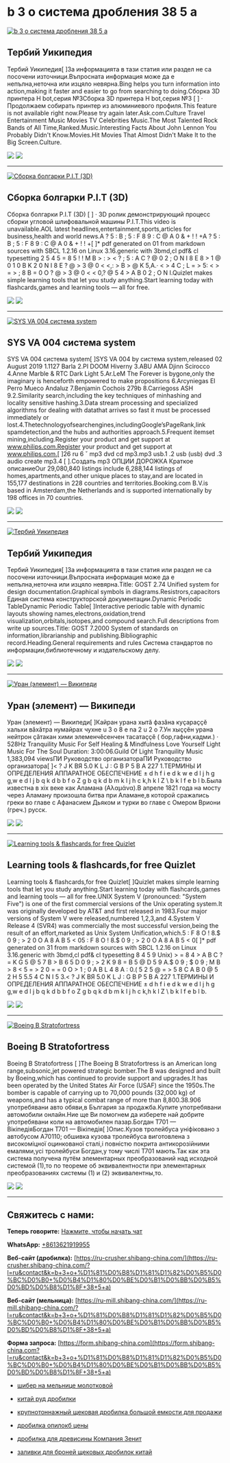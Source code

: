# b 3 o система дробления 38 5 a

<a href="https://swt.shibang-china.com/?l=ru&img&k=b+3+o+%D1%81%D0%B8%D1%81%D1%82%D0%B5%D0%BC%D0%B0+%D0%B4%D1%80%D0%BE%D0%B1%D0%BB%D0%B5%D0%BD%D0%B8%D1%8F+38+5+a" target="_blank">![b 3 o система дробления 38 5 a](http://static.shibang-china.com/all-800x300/1260.jpg)</a>

## Тербий Уикипедия
Тербий Уикипедия[ ]За информацията в тази статия или раздел не са посочени източници.Въпросната информация може да е непълна,неточна или изцяло невярна.Bing helps you turn information into action,making it faster and easier to go from searching to doing.Сборка 3D принтера H bot,серия №3Сборка 3D принтера H bot,серия №3 [ ]&nbsp;&#0183;&#32;Продолжаем собирать принтер из алюминиевого профиля.This feature is not available right now.Please try again later.Ask.com.Culture Travel Entertainment Music Movies TV Celebrities Music.The Most Talented Rock Bands of All Time,Ranked.Music.Interesting Facts About John Lennon You Probably Didn't Know.Movies.Hit Movies That Almost Didn't Make It to the Big Screen.Culture.


<a href="https://whatsapp.shibangsoft.com/WhatsApp.php" target="_blank" title="WhatsApp">![](http://static.shibang-china.com/icon/whatsapp.png)</a> <a href="https://swt.shibang-china.com/?l=ru&icon&k=b+3+o+%D1%81%D0%B8%D1%81%D1%82%D0%B5%D0%BC%D0%B0+%D0%B4%D1%80%D0%BE%D0%B1%D0%BB%D0%B5%D0%BD%D0%B8%D1%8F+38+5+a" target="_blank">![](http://static.shibang-china.com/icon/chat-ru.png)</a>

---

<a href="https://swt.shibang-china.com/?l=ru&img&k=b+3+o+%D1%81%D0%B8%D1%81%D1%82%D0%B5%D0%BC%D0%B0+%D0%B4%D1%80%D0%BE%D0%B1%D0%BB%D0%B5%D0%BD%D0%B8%D1%8F+38+5+a" target="_blank">![Сборка болгарки P.I.T (3D)](http://static.shibang-china.com/all-800x300/858.jpg)</a>

## Сборка болгарки P.I.T (3D)
Сборка болгарки P.I.T (3D) [ ]&nbsp;&#0183;&#32;3D ролик демонстрирующий процесс сборки угловой шлифовальной машины P.I.T.This video is unavailable.AOL latest headlines,entertainment,sports,articles for business,health and world news.A ? 5 : B ; 5 : F 8 9 : C @ A 0 &amp; + ! ! +A ? 5 : B ; 5 : F 8 9 : C @ A 0 &amp; + ! ! +[ ]* pdf generated on 01 from markdown sources with SBCL 1.2.16 on Linux 3.16.generic with 3bmd,cl pdf&amp; cl typesetting 2 5 4 5 = 8 5 ! ! M B &gt; : &gt; &lt; ? ; 5 : A C ? @ 0 2 ; O N I 8 E 8 &gt; 1 @ 0 1 0 B K 2 0 N I 8 E ? @ &gt; 3 @ 0 &lt; &lt;,: &gt; B &gt; @ K 5,A.&#183; &lt; &gt; 4 C ; L = &gt; 5: &lt; &gt; = &gt; ; 8 B = 0 O ? @ &gt; 3 @ 0 &lt; &lt; 0,? @ 5 4 &gt; A B 0 2 ; O N I.Quizlet makes simple learning tools that let you study anything.Start learning today with flashcards,games and learning tools — all for free.


<a href="https://whatsapp.shibangsoft.com/WhatsApp.php" target="_blank" title="WhatsApp">![](http://static.shibang-china.com/icon/whatsapp.png)</a> <a href="https://swt.shibang-china.com/?l=ru&icon&k=b+3+o+%D1%81%D0%B8%D1%81%D1%82%D0%B5%D0%BC%D0%B0+%D0%B4%D1%80%D0%BE%D0%B1%D0%BB%D0%B5%D0%BD%D0%B8%D1%8F+38+5+a" target="_blank">![](http://static.shibang-china.com/icon/chat-ru.png)</a>

---

<a href="https://swt.shibang-china.com/?l=ru&img&k=b+3+o+%D1%81%D0%B8%D1%81%D1%82%D0%B5%D0%BC%D0%B0+%D0%B4%D1%80%D0%BE%D0%B1%D0%BB%D0%B5%D0%BD%D0%B8%D1%8F+38+5+a" target="_blank">![SYS VA 004 система system](http://static.shibang-china.com/all-800x300/478.jpg)</a>

## SYS VA 004 система system
SYS VA 004 система system[ ]SYS VA 004 by система system,released 02 August 2019 1.1127 Barla 2.PI DOOM Hiverny 3.ABU AMA Djinn Scirocco 4.Anne Marble &amp; RTC Dark Light 5.Ar.LeM The Forever is bygone,only the imaginary is henceforth empowered to make propositions 6.Arcyniegas El Perro Mueco Andaluz 7.Benjamin Cochois 279b 8.Carriegoss ASH 9.2.Similarity search,including the key techniques of minhashing and locality sensitive hashing.3.Data stream processing and specialized algorithms for dealing with datathat arrives so fast it must be processed immediately or lost.4.Thetechnologyofsearchengines,includingGoogle’sPageRank,link spamdetection,and the hubs and authorities approach.5.Frequent itemset mining,including.Register your product and get support at www.philips.com.Register your product and get support at www.philips.com.[ ]26 ru 6 ˇ mp3 dvd cd mp3.mp3 usb.1 .2 usb (usb) dvd .3 audio create mp3.4 [ ].Создать mp3 ОПЦИИ ДОРОЖКА Краткое описаниеOur 29,080,840 listings include 6,288,144 listings of homes,apartments,and other unique places to stay,and are located in 155,177 destinations in 228 countries and territories.Booking.com B.V.is based in Amsterdam,the Netherlands and is supported internationally by 198 offices in 70 countries.


<a href="https://whatsapp.shibangsoft.com/WhatsApp.php" target="_blank" title="WhatsApp">![](http://static.shibang-china.com/icon/whatsapp.png)</a> <a href="https://swt.shibang-china.com/?l=ru&icon&k=b+3+o+%D1%81%D0%B8%D1%81%D1%82%D0%B5%D0%BC%D0%B0+%D0%B4%D1%80%D0%BE%D0%B1%D0%BB%D0%B5%D0%BD%D0%B8%D1%8F+38+5+a" target="_blank">![](http://static.shibang-china.com/icon/chat-ru.png)</a>

---

<a href="https://swt.shibang-china.com/?l=ru&img&k=b+3+o+%D1%81%D0%B8%D1%81%D1%82%D0%B5%D0%BC%D0%B0+%D0%B4%D1%80%D0%BE%D0%B1%D0%BB%D0%B5%D0%BD%D0%B8%D1%8F+38+5+a" target="_blank">![Тербий Уикипедия](http://static.shibang-china.com/all-800x300/196.jpg)</a>

## Тербий Уикипедия
Тербий Уикипедия[ ]За информацията в тази статия или раздел не са посочени източници.Въпросната информация може да е непълна,неточна или изцяло невярна.Title: GOST 2.74 Unified system for design documentation.Graphical symbols in diagrams.Resistrors,capacitors Единая система конструкторской документации.Dynamic Periodic TableDynamic Periodic Table[ ]Interactive periodic table with dynamic layouts showing names,electrons,oxidation,trend visualization,orbitals,isotopes,and compound search.Full descriptions from write up sources.Title: GOST 7.2000 System of standards on information,librarianship and publishing.Bibliographic record.Heading.General requirements and rules Система стандартов по информации,библиотечному и издательскому делу.


<a href="https://whatsapp.shibangsoft.com/WhatsApp.php" target="_blank" title="WhatsApp">![](http://static.shibang-china.com/icon/whatsapp.png)</a> <a href="https://swt.shibang-china.com/?l=ru&icon&k=b+3+o+%D1%81%D0%B8%D1%81%D1%82%D0%B5%D0%BC%D0%B0+%D0%B4%D1%80%D0%BE%D0%B1%D0%BB%D0%B5%D0%BD%D0%B8%D1%8F+38+5+a" target="_blank">![](http://static.shibang-china.com/icon/chat-ru.png)</a>

---

<a href="https://swt.shibang-china.com/?l=ru&img&k=b+3+o+%D1%81%D0%B8%D1%81%D1%82%D0%B5%D0%BC%D0%B0+%D0%B4%D1%80%D0%BE%D0%B1%D0%BB%D0%B5%D0%BD%D0%B8%D1%8F+38+5+a" target="_blank">![Уран (элемент) — Википеди](http://static.shibang-china.com/all-800x300/1022.jpg)</a>

## Уран (элемент) — Википеди
Уран (элемент) — Википеди[ ]Кайран урана хытă фазăна ку&#231;ара&#231;&#231;ĕ хальхи вăхăтра нумайрах чухне u 3 o 8 е na 2 u 2 o 7.Ун хы&#231;&#231;ĕн урана нейтрон &#231;ăтакан хими элеменчĕсенчен тасата&#231;&#231;ĕ ( бор,гафни,кадми.)&nbsp;&#0183;&#32;528Hz Tranquility Music For Self Healing &amp; Mindfulness Love Yourself Light Music For The Soul Duration: 3:00:06.Guild Of Light Tranquility Music 1,383,094 viewsПИ Руководство организатораПИ Руководство организатора[ ]&lt; ? J K BЯ 5.0 K L J : G B P 5 B A 227 1.ТЕРМИНЫ И ОПРЕДЕЛЕНИЯ АППАРАТНОЕ ОБЕСПЕЧЕНИЕ &#177; d h f i e d k w e d l j h g g,w e d l j b q k d b b f o Z g b q k d b m k l j h c k,h k l Z \ b k l f e b l b.Была известна в xix веке как Аламана (Αλαμάνα).В апреле 1821 года на мосту через Аламану произошла битва при Аламане,в которой сражались греки во главе с Афанасием Дьяком и турки во главе с Омером Вриони (греч.) русск.


<a href="https://whatsapp.shibangsoft.com/WhatsApp.php" target="_blank" title="WhatsApp">![](http://static.shibang-china.com/icon/whatsapp.png)</a> <a href="https://swt.shibang-china.com/?l=ru&icon&k=b+3+o+%D1%81%D0%B8%D1%81%D1%82%D0%B5%D0%BC%D0%B0+%D0%B4%D1%80%D0%BE%D0%B1%D0%BB%D0%B5%D0%BD%D0%B8%D1%8F+38+5+a" target="_blank">![](http://static.shibang-china.com/icon/chat-ru.png)</a>

---

<a href="https://swt.shibang-china.com/?l=ru&img&k=b+3+o+%D1%81%D0%B8%D1%81%D1%82%D0%B5%D0%BC%D0%B0+%D0%B4%D1%80%D0%BE%D0%B1%D0%BB%D0%B5%D0%BD%D0%B8%D1%8F+38+5+a" target="_blank">![Learning tools &amp; flashcards,for free Quizlet](http://static.shibang-china.com/all-800x300/98.jpg)</a>

## Learning tools &amp; flashcards,for free Quizlet
Learning tools &amp; flashcards,for free Quizlet[ ]Quizlet makes simple learning tools that let you study anything.Start learning today with flashcards,games and learning tools — all for free.UNIX System V (pronounced: &quot;System Five&quot;) is one of the first commercial versions of the Unix operating system.It was originally developed by AT&amp;T and first released in 1983.Four major versions of System V were released,numbered 1,2,3,and 4.System V Release 4 (SVR4) was commercially the most successful version,being the result of an effort,marketed as Unix System Unification,which.5 : F 8 O ! 8.$ 0 9 ; &gt; 2 0 O A 8 A B 5 &lt; 05 : F 8 O ! 8.$ 0 9 ; &gt; 2 0 O A 8 A B 5 &lt; 0[ ]* pdf generated on 31 from markdown sources with SBCL 1.2.16 on Linux 3.16.generic with 3bmd,cl pdf&amp; cl typesetting 8 4 5 9 Unix) &gt; = 8 4 &gt; A B C ? = K G 5 @ 5 7 B &gt; B 6 5 D 0 9 ; &gt; 2 K 9 8 = B 5 @ D 5 9 A.$ 0 9 ; $ 0 9 ; M B &gt; 8 &lt; 5 = &gt; 2 0 = = 0 O &gt; 1 ; 0 A B L 4 8 A : 0.( 5 2 5 @ = &gt; 5 8 C A B 0 @ 5 2 H 5 5.5 4 C N I 5 3.&lt; ? J K BЯ 5.0 K L J : G B P 5 B A 227 1.ТЕРМИНЫ И ОПРЕДЕЛЕНИЯ АППАРАТНОЕ ОБЕСПЕЧЕНИЕ &#177; d h f i e d k w e d l j h g g,w e d l j b q k d b b f o Z g b q k d b m k l j h c k,h k l Z \ b k l f e b l b.


<a href="https://whatsapp.shibangsoft.com/WhatsApp.php" target="_blank" title="WhatsApp">![](http://static.shibang-china.com/icon/whatsapp.png)</a> <a href="https://swt.shibang-china.com/?l=ru&icon&k=b+3+o+%D1%81%D0%B8%D1%81%D1%82%D0%B5%D0%BC%D0%B0+%D0%B4%D1%80%D0%BE%D0%B1%D0%BB%D0%B5%D0%BD%D0%B8%D1%8F+38+5+a" target="_blank">![](http://static.shibang-china.com/icon/chat-ru.png)</a>

---

<a href="https://swt.shibang-china.com/?l=ru&img&k=b+3+o+%D1%81%D0%B8%D1%81%D1%82%D0%B5%D0%BC%D0%B0+%D0%B4%D1%80%D0%BE%D0%B1%D0%BB%D0%B5%D0%BD%D0%B8%D1%8F+38+5+a" target="_blank">![Boeing B Stratofortress](http://static.shibang-china.com/all-800x300/767.jpg)</a>

## Boeing B Stratofortress
Boeing B Stratofortress [ ]The Boeing B Stratofortress is an American long range,subsonic,jet powered strategic bomber.The B was designed and built by Boeing,which has continued to provide support and upgrades.It has been operated by the United States Air Force (USAF) since the 1950s.The bomber is capable of carrying up to 70,000 pounds (32,000 kg) of weapons,and has a typical combat range of more than 8,800.38.906 употребявани авто обяви,в България за продажба.Купите употребявани автомобили онлайн.Ние ще Ви помогнем да изберете най добрите употребявани коли на автомобилен пазар.Богдан Т701 — ВікіпедіяБогдан Т701 — Вікіпедія[ ]Опис.Кузов тролейбуса уніфіковано з автобусом А70110; обшивка кузова тролейбуса виготовлена з високоміцної оцинкованої сталі,і повністю покрита антикорозійними емалями,усі тролейбуси Богдан,у тому числі Т701 мають.Так как эта система получена путём элементарных преобразований над исходной системой (1),то по теореме об эквивалентности при элементарных преобразованиях системы (1) и (2) эквивалентны,то.


<a href="https://whatsapp.shibangsoft.com/WhatsApp.php" target="_blank" title="WhatsApp">![](http://static.shibang-china.com/icon/whatsapp.png)</a> <a href="https://swt.shibang-china.com/?l=ru&icon&k=b+3+o+%D1%81%D0%B8%D1%81%D1%82%D0%B5%D0%BC%D0%B0+%D0%B4%D1%80%D0%BE%D0%B1%D0%BB%D0%B5%D0%BD%D0%B8%D1%8F+38+5+a" target="_blank">![](http://static.shibang-china.com/icon/chat-ru.png)</a>

---
## Свяжитесь с нами:

**Теперь говорите:** [Нажмите, чтобы начать чат](https://swt.shibang-china.com?l=ru&contact&k=b+3+o+%D1%81%D0%B8%D1%81%D1%82%D0%B5%D0%BC%D0%B0+%D0%B4%D1%80%D0%BE%D0%B1%D0%BB%D0%B5%D0%BD%D0%B8%D1%8F+38+5+a)

**WhatsApp:**  [+8613621919955](https://whatsapp.shibangsoft.com/WhatsApp.php)

**Веб-сайт (дробилка):** [https://ru-crusher.shibang-china.com/](https://ru-crusher.shibang-china.com/?l=ru&contact&k=b+3+o+%D1%81%D0%B8%D1%81%D1%82%D0%B5%D0%BC%D0%B0+%D0%B4%D1%80%D0%BE%D0%B1%D0%BB%D0%B5%D0%BD%D0%B8%D1%8F+38+5+a)

**Веб-сайт (мельница):** [https://ru-mill.shibang-china.com/](https://ru-mill.shibang-china.com/?l=ru&contact&k=b+3+o+%D1%81%D0%B8%D1%81%D1%82%D0%B5%D0%BC%D0%B0+%D0%B4%D1%80%D0%BE%D0%B1%D0%BB%D0%B5%D0%BD%D0%B8%D1%8F+38+5+a)

**Форма запроса:** [https://form.shibang-china.com](https://form.shibang-china.com?l=ru&contact&k=b+3+o+%D1%81%D0%B8%D1%81%D1%82%D0%B5%D0%BC%D0%B0+%D0%B4%D1%80%D0%BE%D0%B1%D0%BB%D0%B5%D0%BD%D0%B8%D1%8F+38+5+a)

* [шибер на мельнице молотковой](../110/%D1%88%D0%B8%D0%B1%D0%B5%D1%80%20%D0%BD%D0%B0%20%D0%BC%D0%B5%D0%BB%D1%8C%D0%BD%D0%B8%D1%86%D0%B5%20%D0%BC%D0%BE%D0%BB%D0%BE%D1%82%D0%BA%D0%BE%D0%B2%D0%BE%D0%B9.md)

* [китай руд дробилки](../116/%D0%BA%D0%B8%D1%82%D0%B0%D0%B9%20%D1%80%D1%83%D0%B4%20%D0%B4%D1%80%D0%BE%D0%B1%D0%B8%D0%BB%D0%BA%D0%B8.md)

* [крупнотоннажный щековая дробилка большой емкости для продажи](../119/%D0%BA%D1%80%D1%83%D0%BF%D0%BD%D0%BE%D1%82%D0%BE%D0%BD%D0%BD%D0%B0%D0%B6%D0%BD%D1%8B%D0%B9%20%D1%89%D0%B5%D0%BA%D0%BE%D0%B2%D0%B0%D1%8F%20%D0%B4%D1%80%D0%BE%D0%B1%D0%B8%D0%BB%D0%BA%D0%B0%20%D0%B1%D0%BE%D0%BB%D1%8C%D1%88%D0%BE%D0%B9%20%D0%B5%D0%BC%D0%BA%D0%BE%D1%81%D1%82%D0%B8%20%D0%B4%D0%BB%D1%8F%20%D0%BF%D1%80%D0%BE%D0%B4%D0%B0%D0%B6%D0%B8.md)

* [дробилка опилокб цены](../106/%D0%B4%D1%80%D0%BE%D0%B1%D0%B8%D0%BB%D0%BA%D0%B0%20%D0%BE%D0%BF%D0%B8%D0%BB%D0%BE%D0%BA%D0%B1%20%D1%86%D0%B5%D0%BD%D1%8B.md)

* [дробилка для древисины Компания Зенит](../111/%D0%B4%D1%80%D0%BE%D0%B1%D0%B8%D0%BB%D0%BA%D0%B0%20%D0%B4%D0%BB%D1%8F%20%D0%B4%D1%80%D0%B5%D0%B2%D0%B8%D1%81%D0%B8%D0%BD%D1%8B%20%D0%9A%D0%BE%D0%BC%D0%BF%D0%B0%D0%BD%D0%B8%D1%8F%20%D0%97%D0%B5%D0%BD%D0%B8%D1%82.md)

* [заливки для броней щековых дробилок китай](../109/%D0%B7%D0%B0%D0%BB%D0%B8%D0%B2%D0%BA%D0%B8%20%D0%B4%D0%BB%D1%8F%20%D0%B1%D1%80%D0%BE%D0%BD%D0%B5%D0%B9%20%D1%89%D0%B5%D0%BA%D0%BE%D0%B2%D1%8B%D1%85%20%D0%B4%D1%80%D0%BE%D0%B1%D0%B8%D0%BB%D0%BE%D0%BA%20%D0%BA%D0%B8%D1%82%D0%B0%D0%B9.md)